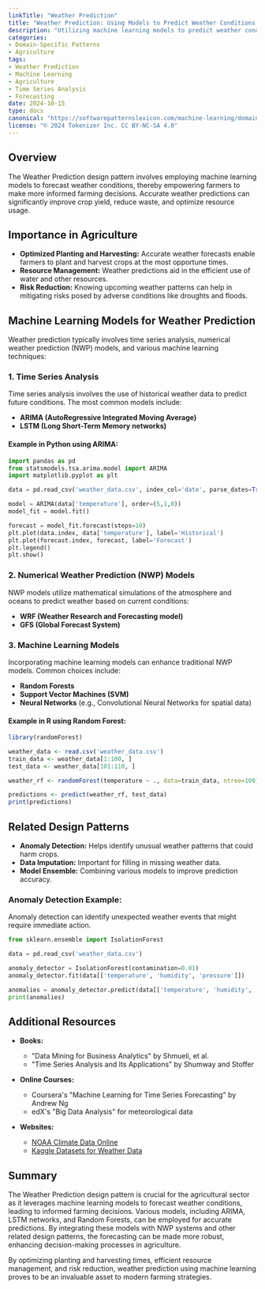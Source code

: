 ```yaml
---
linkTitle: "Weather Prediction"
title: "Weather Prediction: Using Models to Predict Weather Conditions for Better Farming Decisions"
description: "Utilizing machine learning models to predict weather conditions in order to optimize farming strategies and improve agricultural outcomes."
categories:
- Domain-Specific Patterns
- Agriculture
tags:
- Weather Prediction
- Machine Learning
- Agriculture
- Time Series Analysis
- Forecasting
date: 2024-10-15
type: docs
canonical: "https://softwarepatternslexicon.com/machine-learning/domain-specific-patterns/agriculture/weather-prediction"
license: "© 2024 Tokenizer Inc. CC BY-NC-SA 4.0"
---
```



## Overview

The Weather Prediction design pattern involves employing machine learning models to forecast weather conditions, thereby empowering farmers to make more informed farming decisions. Accurate weather predictions can significantly improve crop yield, reduce waste, and optimize resource usage.

## Importance in Agriculture

- **Optimized Planting and Harvesting:** Accurate weather forecasts enable farmers to plant and harvest crops at the most opportune times.
- **Resource Management:** Weather predictions aid in the efficient use of water and other resources.
- **Risk Reduction:** Knowing upcoming weather patterns can help in mitigating risks posed by adverse conditions like droughts and floods.

## Machine Learning Models for Weather Prediction

Weather prediction typically involves time series analysis, numerical weather prediction (NWP) models, and various machine learning techniques:

### 1. Time Series Analysis

Time series analysis involves the use of historical weather data to predict future conditions. The most common models include:

- **ARIMA (AutoRegressive Integrated Moving Average)**
- **LSTM (Long Short-Term Memory networks)**

#### Example in Python using ARIMA:

```python
import pandas as pd
from statsmodels.tsa.arima.model import ARIMA
import matplotlib.pyplot as plt

data = pd.read_csv('weather_data.csv', index_col='date', parse_dates=True)

model = ARIMA(data['temperature'], order=(5,1,0))
model_fit = model.fit()

forecast = model_fit.forecast(steps=10)
plt.plot(data.index, data['temperature'], label='Historical')
plt.plot(forecast.index, forecast, label='Forecast')
plt.legend()
plt.show()
```

### 2. Numerical Weather Prediction (NWP) Models

NWP models utilize mathematical simulations of the atmosphere and oceans to predict weather based on current conditions:

- **WRF (Weather Research and Forecasting model)**
- **GFS (Global Forecast System)**

### 3. Machine Learning Models

Incorporating machine learning models can enhance traditional NWP models. Common choices include:

- **Random Forests**
- **Support Vector Machines (SVM)**
- **Neural Networks** (e.g., Convolutional Neural Networks for spatial data)

#### Example in R using Random Forest:

```r
library(randomForest)

weather_data <- read.csv('weather_data.csv')
train_data <- weather_data[1:100, ]
test_data <- weather_data[101:110, ]

weather_rf <- randomForest(temperature ~ ., data=train_data, ntree=100)

predictions <- predict(weather_rf, test_data)
print(predictions)
```

## Related Design Patterns

- **Anomaly Detection:** Helps identify unusual weather patterns that could harm crops.
- **Data Imputation:** Important for filling in missing weather data.
- **Model Ensemble:** Combining various models to improve prediction accuracy.

### Anomaly Detection Example:

Anomaly detection can identify unexpected weather events that might require immediate action.

```python
from sklearn.ensemble import IsolationForest

data = pd.read_csv('weather_data.csv')

anomaly_detector = IsolationForest(contamination=0.01)
anomaly_detector.fit(data[['temperature', 'humidity', 'pressure']])

anomalies = anomaly_detector.predict(data[['temperature', 'humidity', 'pressure']])
print(anomalies)
```

## Additional Resources

- **Books:**
  - "Data Mining for Business Analytics" by Shmueli, et al.
  - "Time Series Analysis and Its Applications" by Shumway and Stoffer

- **Online Courses:**
  - Coursera's "Machine Learning for Time Series Forecasting" by Andrew Ng
  - edX's "Big Data Analysis" for meteorological data

- **Websites:**
  - [NOAA Climate Data Online](https://www.ncdc.noaa.gov/cdo-web/)
  - [Kaggle Datasets for Weather Data](https://www.kaggle.com/datasets)

## Summary

The Weather Prediction design pattern is crucial for the agricultural sector as it leverages machine learning models to forecast weather conditions, leading to informed farming decisions. Various models, including ARIMA, LSTM networks, and Random Forests, can be employed for accurate predictions. By integrating these models with NWP systems and other related design patterns, the forecasting can be made more robust, enhancing decision-making processes in agriculture.

By optimizing planting and harvesting times, efficient resource management, and risk reduction, weather prediction using machine learning proves to be an invaluable asset to modern farming strategies.
